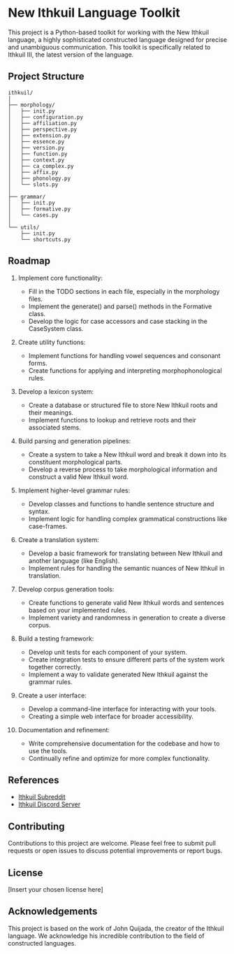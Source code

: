 # New Ithkuil Language Toolkit

This project is a Python-based toolkit for working with the New Ithkuil language, a highly sophisticated constructed language designed for precise and unambiguous communication. This toolkit is specifically related to Ithkuil III, the latest version of the language.

## Project Structure

```
ithkuil/
│
├── morphology/
│   ├── init.py
│   ├── configuration.py
│   ├── affiliation.py
│   ├── perspective.py
│   ├── extension.py
│   ├── essence.py
│   ├── version.py
│   ├── function.py
│   ├── context.py
│   ├── ca_complex.py
│   ├── affix.py
│   ├── phonology.py
│   └── slots.py
│
├── grammar/
│   ├── init.py
│   ├── formative.py
│   └── cases.py
│
└── utils/
    ├── init.py
    └── shortcuts.py
```


## Roadmap

1. Implement core functionality:
   - Fill in the TODO sections in each file, especially in the morphology files.
   - Implement the generate() and parse() methods in the Formative class.
   - Develop the logic for case accessors and case stacking in the CaseSystem class.

2. Create utility functions:
   - Implement functions for handling vowel sequences and consonant forms.
   - Create functions for applying and interpreting morphophonological rules.

3. Develop a lexicon system:
   - Create a database or structured file to store New Ithkuil roots and their meanings. 
   - Implement functions to lookup and retrieve roots and their associated stems.

4. Build parsing and generation pipelines:
   - Create a system to take a New Ithkuil word and break it down into its constituent morphological parts.
   - Develop a reverse process to take morphological information and construct a valid New Ithkuil word.

5. Implement higher-level grammar rules:
   - Develop classes and functions to handle sentence structure and syntax.
   - Implement logic for handling complex grammatical constructions like case-frames.

6. Create a translation system:
   - Develop a basic framework for translating between New Ithkuil and another language (like English).
   - Implement rules for handling the semantic nuances of New Ithkuil in translation.

7. Develop corpus generation tools:
   - Create functions to generate valid New Ithkuil words and sentences based on your implemented rules.
   - Implement variety and randomness in generation to create a diverse corpus.

8. Build a testing framework:
   - Develop unit tests for each component of your system.
   - Create integration tests to ensure different parts of the system work together correctly.
   - Implement a way to validate generated New Ithkuil against the grammar rules.

9. Create a user interface:
   - Develop a command-line interface for interacting with your tools.
   - Creating a simple web interface for broader accessibility.

10. Documentation and refinement:
    - Write comprehensive documentation for the codebase and how to use the tools.
    - Continually refine and optimize for more complex functionality.

## References

- [Ithkuil Subreddit](https://www.reddit.com/r/Ithkuil/comments/nnvuzn/welcome_to_the_ithkuil_subreddit_read_this_first/)
- [Ithkuil Discord Server](https://discord.com/invite/WgFrX8J)

## Contributing

Contributions to this project are welcome. Please feel free to submit pull requests or open issues to discuss potential improvements or report bugs.

## License

[Insert your chosen license here]

## Acknowledgements

This project is based on the work of John Quijada, the creator of the Ithkuil language. We acknowledge his incredible contribution to the field of constructed languages.